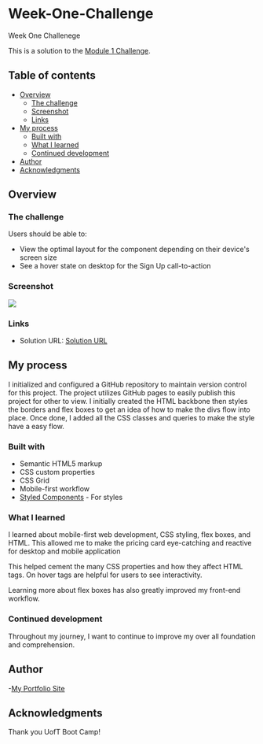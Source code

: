 # Week-One-Challenge
Week One Challenege

This is a solution to the [Module 1 Challenge](). 

## Table of contents

- [Overview](#overview)
  - [The challenge](#the-challenge)
  - [Screenshot](#screenshot)
  - [Links](#links)
- [My process](#my-process)
  - [Built with](#built-with)
  - [What I learned](#what-i-learned)
  - [Continued development](#continued-development)
- [Author](#author)
- [Acknowledgments](#acknowledgments)


## Overview

### The challenge

Users should be able to:

- View the optimal layout for the component depending on their device's screen size
- See a hover state on desktop for the Sign Up call-to-action

### Screenshot

![](./screenshot.jpg)



### Links

- Solution URL: [Solution URL](https://thomascalle.github.io/Week-One-Challenge/)


## My process

I initialized and configured a GitHub repository to maintain version control for this project. The project utilizes GitHub pages to easily publish this project for other to view. I initially created the HTML backbone then styles the borders and flex boxes to get an idea of how to make the divs flow into place. Once done, I added all the CSS classes and queries to make the style have a easy flow.

### Built with

- Semantic HTML5 markup
- CSS custom properties
- CSS Grid
- Mobile-first workflow
- [Styled Components](https://styled-components.com/) - For styles

### What I learned

I learned about mobile-first web development, CSS styling, flex boxes, and HTML. This allowed me to make the pricing card eye-catching and reactive for desktop and mobile application

This helped cement the many CSS properties and how they affect HTML tags. On hover tags are helpful for users to see interactivity.

Learning more about flex boxes has also greatly improved my front-end workflow.

### Continued development

Throughout my journey, I want to continue to improve my over all foundation and comprehension.


## Author

-[My Portfolio Site](https://github.com/ThomasCalle)


## Acknowledgments
Thank you UofT Boot Camp!
